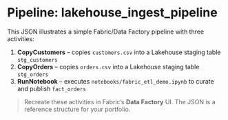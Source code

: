 # Pipeline: lakehouse_ingest_pipeline

This JSON illustrates a simple Fabric/Data Factory pipeline with three activities:

1. **CopyCustomers** – copies `customers.csv` into a Lakehouse staging table `stg_customers`  
2. **CopyOrders** – copies `orders.csv` into a Lakehouse staging table `stg_orders`  
3. **RunNotebook** – executes `notebooks/fabric_etl_demo.ipynb` to curate and publish `fact_orders`

> Recreate these activities in Fabric’s **Data Factory** UI. The JSON is a reference structure for your portfolio.
